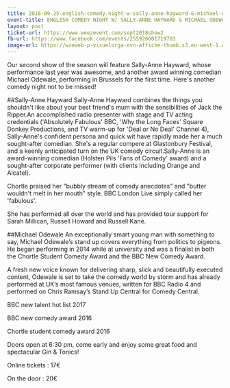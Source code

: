 ```yaml
---
title: 2018-09-25-english-comedy-night-w-sally-anne-hayward-&-michael-odewale
event-title: ENGLISH COMEDY NIGHT W/ SALLY-ANNE HAYWARD & MICHAEL ODEWALE
layout: post
ticket-url: https://www.weezevent.com/sept2018show2
fb-url: https://www.facebook.com/events/255926601719703
image-url: https://wzeweb-p-visuelorga-evn-affiche-thumb.s3.eu-west-1.amazonaws.com/affiche_371759.thumb53700.1535626302.jpg
---
```

Our second show of the season will feature Sally-Anne Hayward, whose performance last year was awesome, and another award winning comedian Michael Odewale, performing in Brussels for the first time. Here's another comedy night not to be missed!

##Sally-Anne Hayward
Sally-Anne Hayward combines the things you shouldn't like about your best friend's mum with the sensibilities of Jack the Ripper.An accomplished radio presenter with stage and TV acting credentials ('Absolutely Fabulous' BBC, 'Why the Long Faces' Square Donkey Productions, and TV warm-up for 'Deal or No Deal' Channel 4), Sally-Anne's confident persona and quick wit have rapidly made her a much sought-after comedian. She's a regular compere at Glastonbury Festival, and a keenly anticipated turn on the UK comedy circuit.Sally-Anne is an award-winning comedian (Holsten Pils 'Fans of Comedy' award) and a sought-after corporate performer (with clients including Orange and Alcatel).

Chortle praised her "bubbly stream of comedy anecdotes" and "butter wouldn't melt in her mouth" style. BBC London Live simply called her 'fabulous'.

She has performed all over the world and has provided tour support for Sarah Millican, Russell Howard and Russell Kane.

##Michael Odewale
An exceptionally smart young man with something to say, Michael Odewale’s stand up covers everything from politics to pigeons. He began performing in 2014 while at university and was a finalist in both the Chortle Student Comedy Award and the BBC New Comedy Award.

A fresh new voice known for delivering sharp, slick and beautifully executed content, Odewale is set to take the comedy world by storm and has already performed at UK’s most famous venues, written for BBC Radio 4 and performed on Chris Ramsay’s Stand Up Central for Comedy Central.

BBC new talent hot list 2017

BBC new comedy award 2016

Chortle student comedy award 2016

Doors open at 6:30 pm, come early and enjoy some great food and spectacular Gin & Tonics!

Online tickets : 17€

On the door : 20€
